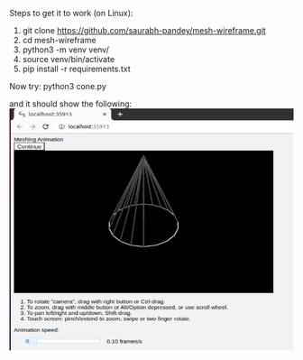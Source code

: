 Steps to get it to work (on Linux):
1. git clone https://github.com/saurabh-pandey/mesh-wireframe.git
2. cd mesh-wireframe
3. python3 -m venv venv/
4. source venv/bin/activate
5. pip install -r requirements.txt

Now try:
python3 cone.py

and it should show the following:
![Cone](screenshots/cone.png?raw=true)
